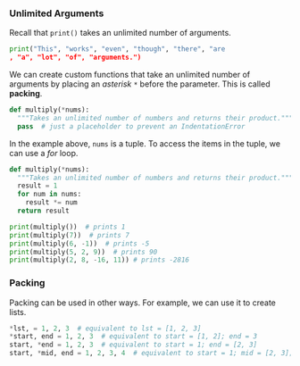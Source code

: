 ### Unlimited Arguments

Recall that `print()` takes an unlimited number of arguments.

```python
print("This", "works", "even", "though", "there", "are
, "a", "lot", "of", "arguments.")
```

We can create custom functions that take an unlimited number of arguments by placing an *asterisk* `*` before the parameter. This is called **packing**.

```python
def multiply(*nums):
  """Takes an unlimited number of numbers and returns their product."""
  pass  # just a placeholder to prevent an IndentationError
```

In the example above, `nums` is a tuple. To access the items in the tuple, we can use a *for* loop.

```python
def multiply(*nums):
  """Takes an unlimited number of numbers and returns their product."""
  result = 1
  for num in nums:
    result *= num
  return result

print(multiply())  # prints 1
print(multiply(7))  # prints 7
print(multiply(6, -1))  # prints -5
print(multiply(5, 2, 9))  # prints 90
print(multiply(2, 8, -16, 11)) # prints -2816
````

### Packing

Packing can be used in other ways. For example, we can use it to create lists.

```python
*lst, = 1, 2, 3  # equivalent to lst = [1, 2, 3]
*start, end = 1, 2, 3  # equivalent to start = [1, 2]; end = 3
start, *end = 1, 2, 3  # equivalent to start = 1; end = [2, 3]
start, *mid, end = 1, 2, 3, 4  # equivalent to start = 1; mid = [2, 3]; end = 4
```
